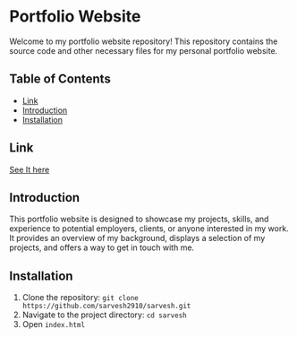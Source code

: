 # Portfolio Website

Welcome to my portfolio website repository!
This repository contains the source code and other necessary files for my personal portfolio website.

## Table of Contents

- [Link](#link)
- [Introduction](#introduction)
- [Installation](#installation)

## Link
[See It here](https://sarvesh2910.github.io/sarvesh/)

## Introduction

This portfolio website is designed to showcase my projects, skills, and experience to potential employers, clients, or anyone interested in my work.
It provides an overview of my background, displays a selection of my projects, and offers a way to get in touch with me.

## Installation

1. Clone the repository: `git clone https://github.com/sarvesh2910/sarvesh.git`
2. Navigate to the project directory: `cd sarvesh`
3. Open `index.html`
